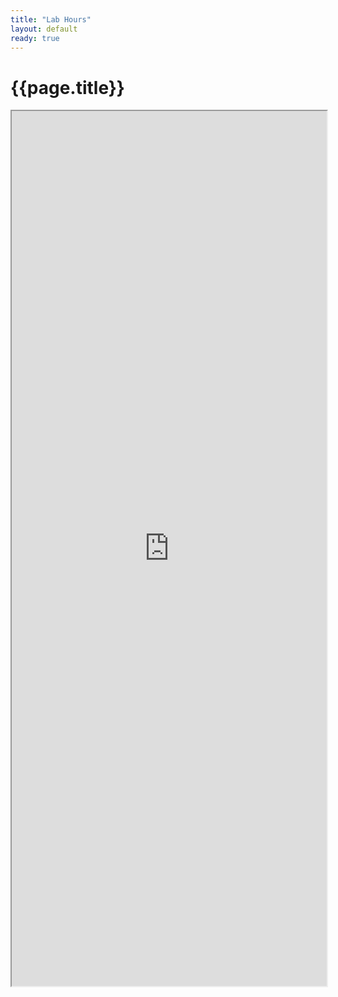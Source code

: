 ```yaml
---
title: "Lab Hours"
layout: default
ready: true
---
```


# {{page.title}}

<style>
iframe { width: 100%; height: 1400px; overflow: scroll; }  
</style>

<iframe src="https://docs.google.com/spreadsheets/d/e/2PACX-1vR0Qp2wKFlG0jAyyaMl-WnWyv51zBHUQ7SEu2UzpaD7o3sGGI8omtOF2kgzLmzQIHaZ4ATrJfE65yGO/pubhtml?gid=1353223929&amp;single=true&amp;widget=true&amp;headers=false"></iframe>


